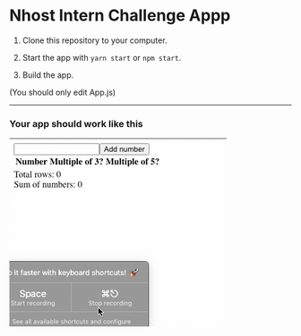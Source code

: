 # Nhost Intern Challenge Appp

1. Clone this repository to your computer.

2. Start the app with `yarn start` or `npm start`.

3. Build the app.

(You should only edit App.js)

---

### Your app should work like this

![App](https://github.com/nhost/intern-challenge-app/blob/master/assets/app.gif?raw=true)
